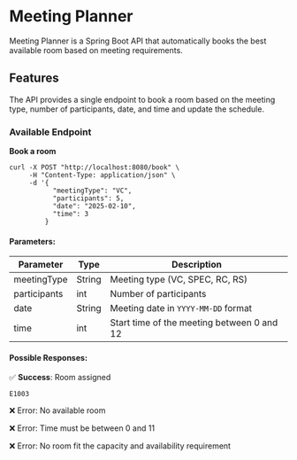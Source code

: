 # Meeting Planner

Meeting Planner is a Spring Boot API that automatically books the best available room based on meeting requirements.

## Features

The API provides a single endpoint to book a room based on the meeting type, number of participants, date, and time and update the schedule.

### Available Endpoint

**Book a room**
```declarative
curl -X POST "http://localhost:8080/book" \
     -H "Content-Type: application/json" \
     -d '{
           "meetingType": "VC",
           "participants": 5,
           "date": "2025-02-10",
           "time": 3
         }
```

#### Parameters:
| Parameter    | Type   | Description                                |
|--------------|--------|--------------------------------------------|
| meetingType  | String | Meeting type (VC, SPEC, RC, RS)            |
| participants | int    | Number of participants                     |
| date         | String | Meeting date in `YYYY-MM-DD` format        |
| time         | int    | Start time of the meeting between 0 and 12 |

#### Possible Responses:

✅ **Success**: Room assigned
```
E1003
```

❌ Error: No available room

❌ Error: Time must be between 0 and 11

❌ Error: No room fit the capacity and availability requirement
